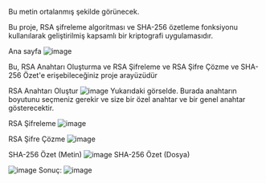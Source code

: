 <p align="### KriptoMaster">
  Bu metin ortalanmış şekilde görünecek.
</p>


Bu proje, RSA şifreleme algoritması ve SHA-256 özetleme fonksiyonu kullanılarak geliştirilmiş kapsamlı bir kriptografi uygulamasıdır.

Ana sayfa
![image](https://github.com/user-attachments/assets/aa483a1b-33dd-47bb-ba01-e8e23f943652)

Bu, RSA Anahtarı Oluşturma ve RSA Şifreleme ve RSA Şifre Çözme ve SHA-256 Özet'e erişebileceğiniz proje arayüzüdür


RSA Anahtarı Oluştur
![image](https://github.com/user-attachments/assets/956f8b9e-8b22-485b-810c-d1eaec295d62)
Yukarıdaki görselde. Burada anahtarın boyutunu seçmeniz gerekir ve size bir özel anahtar ve bir genel anahtar gösterecektir.



RSA Şifreleme
![image](https://github.com/user-attachments/assets/f325d16a-0c5e-4903-ba89-3617989f660e)


RSA Şifre Çözme
![image](https://github.com/user-attachments/assets/ab75f95e-3a4b-430a-b6b9-0b951844b6a2)


SHA-256 Özet (Metin)
![image](https://github.com/user-attachments/assets/42d229d6-8f23-4338-a4a5-6176bedd31e2)
SHA-256 Özet (Dosya)

![image](https://github.com/user-attachments/assets/4f5f5fe6-9ad6-45d7-8d30-a08b12d2f604)
Sonuç:
![image](https://github.com/user-attachments/assets/5afad576-6824-43ae-9ef3-d0d7ab837918)





